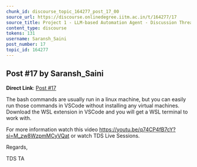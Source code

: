 ```yaml
---
chunk_id: discourse_topic_164277_post_17_00
source_url: https://discourse.onlinedegree.iitm.ac.in/t/164277/17
source_title: Project 1 - LLM-based Automation Agent - Discussion Thread [TDS Jan 2025]
content_type: discourse
tokens: 131
username: Saransh_Saini
post_number: 17
topic_id: 164277
---
```


## Post #17 by Saransh_Saini

**Direct Link**: [Post #17](https://discourse.onlinedegree.iitm.ac.in/t/164277/17)

The bash commands are usually run in a linux machine, but you can easily run those commands in VSCode without installing any virtual machines. Download the WSL extension in VSCode and you will get a WSL terminal to work with.

For more information watch this video https://youtu.be/q74CP4fB7cY?si=M_zw8WzpmMCyVQat or watch TDS Live Sessions.

Regards,

TDS TA

